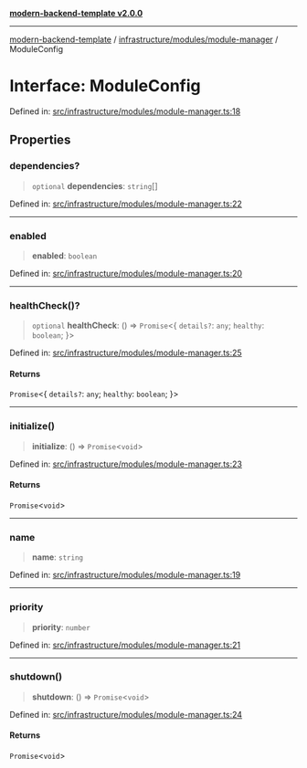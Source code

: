[**modern-backend-template v2.0.0**](../../../../README.md)

***

[modern-backend-template](../../../../modules.md) / [infrastructure/modules/module-manager](../README.md) / ModuleConfig

# Interface: ModuleConfig

Defined in: [src/infrastructure/modules/module-manager.ts:18](https://github.com/maemreyo/saas-4cus-nodejs/blob/2a5b3f3aa11335dfa561e80e1feabb8e6084261e/src/infrastructure/modules/module-manager.ts#L18)

## Properties

### dependencies?

> `optional` **dependencies**: `string`[]

Defined in: [src/infrastructure/modules/module-manager.ts:22](https://github.com/maemreyo/saas-4cus-nodejs/blob/2a5b3f3aa11335dfa561e80e1feabb8e6084261e/src/infrastructure/modules/module-manager.ts#L22)

***

### enabled

> **enabled**: `boolean`

Defined in: [src/infrastructure/modules/module-manager.ts:20](https://github.com/maemreyo/saas-4cus-nodejs/blob/2a5b3f3aa11335dfa561e80e1feabb8e6084261e/src/infrastructure/modules/module-manager.ts#L20)

***

### healthCheck()?

> `optional` **healthCheck**: () => `Promise`\<\{ `details?`: `any`; `healthy`: `boolean`; \}\>

Defined in: [src/infrastructure/modules/module-manager.ts:25](https://github.com/maemreyo/saas-4cus-nodejs/blob/2a5b3f3aa11335dfa561e80e1feabb8e6084261e/src/infrastructure/modules/module-manager.ts#L25)

#### Returns

`Promise`\<\{ `details?`: `any`; `healthy`: `boolean`; \}\>

***

### initialize()

> **initialize**: () => `Promise`\<`void`\>

Defined in: [src/infrastructure/modules/module-manager.ts:23](https://github.com/maemreyo/saas-4cus-nodejs/blob/2a5b3f3aa11335dfa561e80e1feabb8e6084261e/src/infrastructure/modules/module-manager.ts#L23)

#### Returns

`Promise`\<`void`\>

***

### name

> **name**: `string`

Defined in: [src/infrastructure/modules/module-manager.ts:19](https://github.com/maemreyo/saas-4cus-nodejs/blob/2a5b3f3aa11335dfa561e80e1feabb8e6084261e/src/infrastructure/modules/module-manager.ts#L19)

***

### priority

> **priority**: `number`

Defined in: [src/infrastructure/modules/module-manager.ts:21](https://github.com/maemreyo/saas-4cus-nodejs/blob/2a5b3f3aa11335dfa561e80e1feabb8e6084261e/src/infrastructure/modules/module-manager.ts#L21)

***

### shutdown()

> **shutdown**: () => `Promise`\<`void`\>

Defined in: [src/infrastructure/modules/module-manager.ts:24](https://github.com/maemreyo/saas-4cus-nodejs/blob/2a5b3f3aa11335dfa561e80e1feabb8e6084261e/src/infrastructure/modules/module-manager.ts#L24)

#### Returns

`Promise`\<`void`\>
